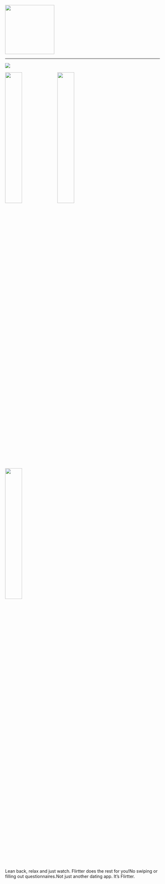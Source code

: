 [<img src="https://flirtter.bbsapps.eu/wp-content/uploads/2022/08/logo.png" width="160">](https://flirtter.bbsapps.eu)
<hr class="solid">
<img src="https://flirtter.bbsapps.eu/wp-content/uploads/2022/08/wallpaper.png">
<p float="left">
  <img src="https://flirtter.bbsapps.eu/wp-content/uploads/2022/08/1.png" width="33%" />
  <img src="https://flirtter.bbsapps.eu/wp-content/uploads/2022/08/2.png" width="33%" /> 
  <img src="https://flirtter.bbsapps.eu/wp-content/uploads/2022/08/3.png" width="33%" />
</p>
Lean back, relax and just watch. Flirtter does the rest for you!No swiping or filling out questionnaires.Not just another dating app. It’s Flirtter.
